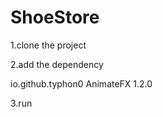 # ShoeStore

1.clone the project 

2.add the dependency

<dependency>
    <groupId>io.github.typhon0</groupId>
    <artifactId>AnimateFX</artifactId>
    <version>1.2.0</version>
</dependency>

3.run
